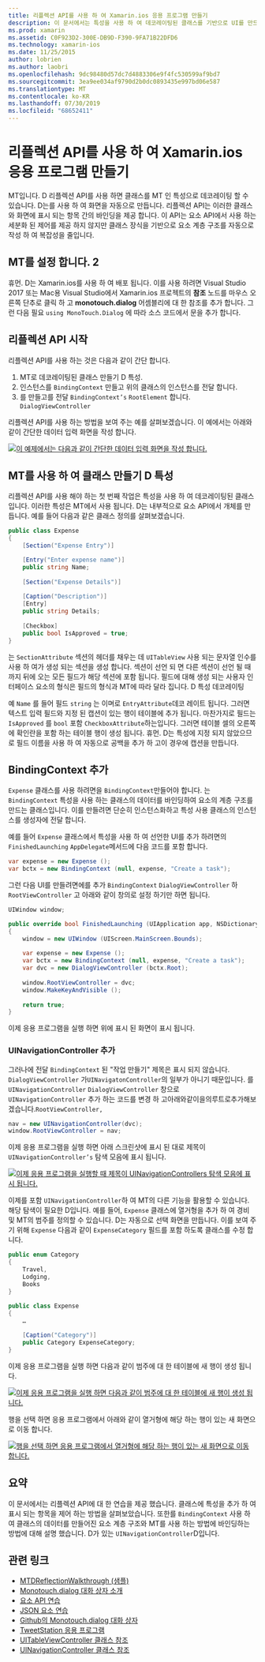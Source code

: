 ```yaml
---
title: 리플렉션 API를 사용 하 여 Xamarin.ios 응용 프로그램 만들기
description: 이 문서에서는 특성을 사용 하 여 데코레이팅된 클래스를 기반으로 UI를 만드는 Monotouch.dialog 특성 기반 리플렉션 API에 대해 설명 합니다.
ms.prod: xamarin
ms.assetid: C0F923D2-300E-DB9D-F390-9FA71B22DFD6
ms.technology: xamarin-ios
ms.date: 11/25/2015
author: lobrien
ms.author: laobri
ms.openlocfilehash: 9dc98480d57dc7d4883306e9f4fc530599af9bd7
ms.sourcegitcommit: 3ea9ee034af9790d2b0dc0893435e997bd06e587
ms.translationtype: MT
ms.contentlocale: ko-KR
ms.lasthandoff: 07/30/2019
ms.locfileid: "68652411"
---
```

# <a name="creating-a-xamarinios-application-using-the-reflection-api"></a>리플렉션 API를 사용 하 여 Xamarin.ios 응용 프로그램 만들기

MT입니다. D 리플렉션 API를 사용 하면 클래스를 MT 인 특성으로 데코레이팅 할 수 있습니다. D는를 사용 하 여 화면을 자동으로 만듭니다. 리플렉션 API는 이러한 클래스와 화면에 표시 되는 항목 간의 바인딩을 제공 합니다. 이 API는 요소 API에서 사용 하는 세분화 된 제어를 제공 하지 않지만 클래스 장식을 기반으로 요소 계층 구조를 자동으로 작성 하 여 복잡성을 줄입니다.

## <a name="setting-up-mtd"></a>MT를 설정 합니다. 2

휴먼. D는 Xamarin.ios를 사용 하 여 배포 됩니다. 이를 사용 하려면 Visual Studio 2017 또는 Mac용 Visual Studio에서 Xamarin.ios 프로젝트의 **참조** 노드를 마우스 오른쪽 단추로 클릭 하 고 **monotouch.dialog** 어셈블리에 대 한 참조를 추가 합니다. 그런 다음 필요 `using MonoTouch.Dialog` 에 따라 소스 코드에서 문을 추가 합니다.

## <a name="getting-started-with-the-reflection-api"></a>리플렉션 API 시작

리플렉션 API를 사용 하는 것은 다음과 같이 간단 합니다.

1.  MT로 데코레이팅된 클래스 만들기 D 특성.
1.  인스턴스를 `BindingContext` 만들고 위의 클래스의 인스턴스를 전달 합니다. 
1.  를 만들고를 전달 `BindingContext’s` `RootElement` 합니다. `DialogViewController` 


리플렉션 API를 사용 하는 방법을 보여 주는 예를 살펴보겠습니다. 이 예에서는 아래와 같이 간단한 데이터 입력 화면을 작성 합니다.

 [![](reflection-api-walkthrough-images/01-expense-entry.png "이 예제에서는 다음과 같이 간단한 데이터 입력 화면을 작성 합니다.")](reflection-api-walkthrough-images/01-expense-entry.png#lightbox)

## <a name="creating-a-class-with-mtd-attributes"></a>MT를 사용 하 여 클래스 만들기 D 특성

리플렉션 API를 사용 해야 하는 첫 번째 작업은 특성을 사용 하 여 데코레이팅된 클래스입니다. 이러한 특성은 MT에서 사용 됩니다. D는 내부적으로 요소 API에서 개체를 만듭니다. 예를 들어 다음과 같은 클래스 정의를 살펴보겠습니다.

```csharp
public class Expense
{
    [Section("Expense Entry")]

    [Entry("Enter expense name")]
    public string Name;
        
    [Section("Expense Details")]
  
    [Caption("Description")]
    [Entry]
    public string Details;
        
    [Checkbox]
    public bool IsApproved = true;
}
```

는 `SectionAttribute` 섹션의 헤더를 채우는 데 `UITableView` 사용 되는 문자열 인수를 사용 하 여가 생성 되는 섹션을 생성 합니다. 섹션이 선언 되 면 다른 섹션이 선언 될 때까지 뒤에 오는 모든 필드가 해당 섹션에 포함 됩니다.
필드에 대해 생성 되는 사용자 인터페이스 요소의 형식은 필드의 형식과 MT에 따라 달라 집니다. D 특성 데코레이팅

예 `Name` 를 들어 필드 `string` 는 이며로 `EntryAttribute`데코 레이트 됩니다. 그러면 텍스트 입력 필드와 지정 된 캡션이 있는 행이 테이블에 추가 됩니다. 마찬가지로 필드는 `IsApproved` 를 `bool` 포함 `CheckboxAttribute`하는입니다. 그러면 테이블 셀의 오른쪽에 확인란을 포함 하는 테이블 행이 생성 됩니다. 휴먼. D는 특성에 지정 되지 않았으므로 필드 이름을 사용 하 여 자동으로 공백을 추가 하 고이 경우에 캡션을 만듭니다.

## <a name="adding-the-bindingcontext"></a>BindingContext 추가

`Expense` 클래스를 사용 하려면을 `BindingContext`만들어야 합니다. 는 `BindingContext` 특성을 사용 하는 클래스의 데이터를 바인딩하여 요소의 계층 구조를 만드는 클래스입니다. 이를 만들려면 단순히 인스턴스화하고 특성 사용 클래스의 인스턴스를 생성자에 전달 합니다.

예를 들어 `Expense` 클래스에서 특성을 사용 하 여 선언한 UI를 추가 하려면의 `FinishedLaunching` `AppDelegate`메서드에 다음 코드를 포함 합니다.

```csharp
var expense = new Expense ();
var bctx = new BindingContext (null, expense, "Create a task");
```

그런 다음 UI를 만들려면에를 추가 `BindingContext` `DialogViewController` 하 `RootViewController` 고 아래와 같이 창의로 설정 하기만 하면 됩니다.

```csharp
UIWindow window;

public override bool FinishedLaunching (UIApplication app, NSDictionary options)
{   
    window = new UIWindow (UIScreen.MainScreen.Bounds);
            
    var expense = new Expense ();
    var bctx = new BindingContext (null, expense, "Create a task");
    var dvc = new DialogViewController (bctx.Root);
            
    window.RootViewController = dvc;
    window.MakeKeyAndVisible ();
            
    return true;
}
```

이제 응용 프로그램을 실행 하면 위에 표시 된 화면이 표시 됩니다.

### <a name="adding-a-uinavigationcontroller"></a>UINavigationController 추가

그러나에 전달 `BindingContext` 된 "작업 만들기" 제목은 표시 되지 않습니다. `DialogViewController` 가`UINavigatonController`의 일부가 아니기 때문입니다. 를 `UINavigationController` `DialogViewController` 창으로`UINavigationController` 추가 하는 코드를 변경 하 고아래와같이을의루트로추가해보겠습니다.`RootViewController,`

```csharp
nav = new UINavigationController(dvc);
window.RootViewController = nav;
```

이제 응용 프로그램을 실행 하면 아래 스크린샷에 표시 된 대로 제목이 `UINavigationController’s` 탐색 모음에 표시 됩니다.

 [![](reflection-api-walkthrough-images/02-create-task.png "이제 응용 프로그램을 실행할 때 제목이 UINavigationControllers 탐색 모음에 표시 됩니다.")](reflection-api-walkthrough-images/02-create-task.png#lightbox)

이제를 포함 `UINavigationController`하 여 MT의 다른 기능을 활용할 수 있습니다. 해당 탐색이 필요한 D입니다. 예를 들어, `Expense` 클래스에 열거형을 추가 하 여 경비 및 MT의 범주를 정의할 수 있습니다. D는 자동으로 선택 화면을 만듭니다. 이를 보여 주기 위해 `Expense` 다음과 같이 `ExpenseCategory` 필드를 포함 하도록 클래스를 수정 합니다.

```csharp
public enum Category
{
    Travel,
    Lodging,
    Books
}
        
public class Expense
{
    …

    [Caption("Category")]
    public Category ExpenseCategory;
}
```

이제 응용 프로그램을 실행 하면 다음과 같이 범주에 대 한 테이블에 새 행이 생성 됩니다.

 [![](reflection-api-walkthrough-images/03-set-details.png "이제 응용 프로그램을 실행 하면 다음과 같이 범주에 대 한 테이블에 새 행이 생성 됩니다.")](reflection-api-walkthrough-images/03-set-details.png#lightbox)

행을 선택 하면 응용 프로그램에서 아래와 같이 열거형에 해당 하는 행이 있는 새 화면으로 이동 합니다.

 [![](reflection-api-walkthrough-images/04-set-category.png "행을 선택 하면 응용 프로그램에서 열거형에 해당 하는 행이 있는 새 화면으로 이동 합니다.")](reflection-api-walkthrough-images/04-set-category.png#lightbox)

 <a name="Summary" />


## <a name="summary"></a>요약

이 문서에서는 리플렉션 API에 대 한 연습을 제공 했습니다. 클래스에 특성을 추가 하 여 표시 되는 항목을 제어 하는 방법을 살펴보았습니다. 또한를 `BindingContext` 사용 하 여 클래스의 데이터를 만들어진 요소 계층 구조와 MT를 사용 하는 방법에 바인딩하는 방법에 대해 설명 했습니다. D가 있는 `UINavigationController`D입니다.


## <a name="related-links"></a>관련 링크

- [MTDReflectionWalkthrough (샘플)](https://docs.microsoft.com/samples/xamarin/ios-samples/mtdreflectionwalkthrough)
- [Monotouch.dialog 대화 상자 소개](~/ios/user-interface/monotouch.dialog/index.md)
- [요소 API 연습](~/ios/user-interface/monotouch.dialog/elements-api-walkthrough.md)
- [JSON 요소 연습](~/ios/user-interface/monotouch.dialog/monotouch.dialog-json-markup.md)
- [Github의 Monotouch.dialog 대화 상자](https://github.com/migueldeicaza/MonoTouch.Dialog)
- [TweetStation 응용 프로그램](https://github.com/migueldeicaza/TweetStation)
- [UITableViewController 클래스 참조](https://developer.apple.com/library/ios/#DOCUMENTATION/UIKit/Reference/UITableViewController_Class/Reference/Reference.html)
- [UINavigationController 클래스 참조](https://developer.apple.com/library/ios/#documentation/UIKit/Reference/UINavigationController_Class/Reference/Reference.html)
